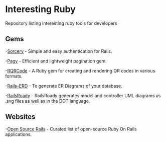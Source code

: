 # Interesting Ruby

Repository listing interesting ruby tools for developers

## Gems
-[Sorcery](https://github.com/Sorcery/sorcery) - Simple and easy authentication for Rails.

-[Pagy](https://github.com/ddnexus/pagy) - Efficient and lightweight pagination gem.

-[RQRCode](https://github.com/whomwah/rqrcode) - A Ruby gem for creating and rendering QR codes in various formats.

-[Rails-ERD](https://github.com/voormedia/rails-erd) - To generate ER Diagrams of your database.

-[RailsRoady](https://github.com/preston/railroady) - RailsRoady generates model and controller UML diagrams as .svg files as well as in the DOT language.

## Websites
-[Open Source Rails](https://opensourcerails.org/) - Curated list of open-source Ruby On Rails applications.
